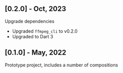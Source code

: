 ## [0.2.0] - Oct, 2023
Upgrade dependencies

 * Upgraded `ffmpeg_cli` to v0.2.0
 * Upgraded to Dart 3

## [0.1.0] - May, 2022
Prototype project, includes a number of compositions

